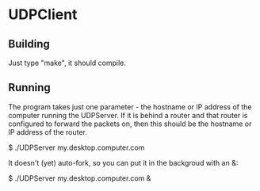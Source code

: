 UDPClient
=========

Building
--------

Just type "make", it should compile.

Running
-------

The program takes just one parameter - the hostname or IP address of the
computer running the UDPServer.  If it is behind a router and that router
is configured to forward the packets on, then this should be the hostname
or IP address of the router.

$ ./UDPServer my.desktop.computer.com

It doesn't (yet) auto-fork, so you can put it in the backgroud with an &:

$ ./UDPServer my.desktop.computer.com &

